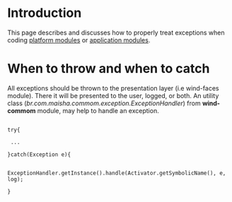 # Introduction #
This page describes and discusses how to properly treat exceptions when coding [platform modules](Glossary.md) or [application modules](Glossary.md).


# When to throw and when to catch #
All exceptions should be thrown to the presentation layer (i.e wind-faces module). There it will be presented to the user, logged, or both. An utility class (_br.com.maisha.commom.exception.ExceptionHandler_) from **wind-commom** module, may help to handle an exception.

```

try{

 ...

}catch(Exception e){

     ExceptionHandler.getInstance().handle(Activator.getSymbolicName(), e, log);

}

```